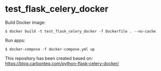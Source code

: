 # test_flask_celery_docker

Build Docker image:

```
$ docker build -t test_flask_celery_docker -f Dockerfile . --no-cache
```

Run apps:

```
$ docker-compose -f docker-compose.yml up
```

This repository has been created based on: https://blog.carbonteq.com/python-flask-celery-docker/
